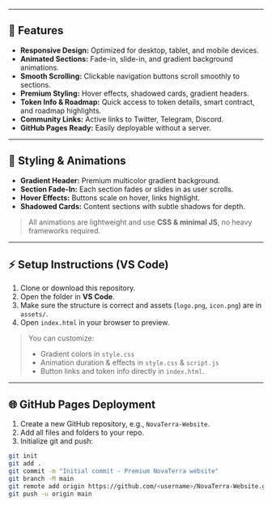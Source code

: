 
---

## 🚀 Features

- **Responsive Design:** Optimized for desktop, tablet, and mobile devices.  
- **Animated Sections:** Fade-in, slide-in, and gradient background animations.  
- **Smooth Scrolling:** Clickable navigation buttons scroll smoothly to sections.  
- **Premium Styling:** Hover effects, shadowed cards, gradient headers.  
- **Token Info & Roadmap:** Quick access to token details, smart contract, and roadmap highlights.  
- **Community Links:** Active links to Twitter, Telegram, Discord.  
- **GitHub Pages Ready:** Easily deployable without a server.

---

## 🌈 Styling & Animations

- **Gradient Header:** Premium multicolor gradient background.  
- **Section Fade-In:** Each section fades or slides in as user scrolls.  
- **Hover Effects:** Buttons scale on hover, links highlight.  
- **Shadowed Cards:** Content sections with subtle shadows for depth.  

> All animations are lightweight and use **CSS & minimal JS**, no heavy frameworks required.

---

## ⚡ Setup Instructions (VS Code)

1. Clone or download this repository.  
2. Open the folder in **VS Code**.  
3. Make sure the structure is correct and assets (`logo.png`, `icon.png`) are in `assets/`.  
4. Open `index.html` in your browser to preview.  

> You can customize:  
> - Gradient colors in `style.css`  
> - Animation duration & effects in `style.css` & `script.js`  
> - Button links and token info directly in `index.html`.

---

## 🌐 GitHub Pages Deployment

1. Create a new GitHub repository, e.g., `NovaTerra-Website`.  
2. Add all files and folders to your repo.  
3. Initialize git and push:

```bash
git init
git add .
git commit -m "Initial commit - Premium NovaTerra website"
git branch -M main
git remote add origin https://github.com/<username>/NovaTerra-Website.git
git push -u origin main
